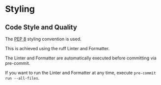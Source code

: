 # Styling

## Code Style and Quality
The [PEP 8](https://realpython.com/python-pep8/) styling convention is used.

This is achieved using the ruff Linter and Formatter.

The Linter and Formatter are automatically executed before committing via pre-commit.

If you want to run the Linter and Formatter at any time, execute `pre-commit run --all-files`.

